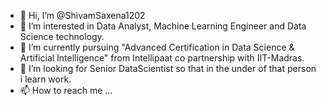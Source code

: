 - 👋 Hi, I’m @ShivamSaxena1202
- 👀 I’m interested in Data Analyst, Machine Learning Engineer and Data Science technology.
- 🌱 I’m currently pursuing "Advanced  Certification  in  Data  Science  &  Artificial Intelligence" from Intellipaat co partnership with IIT-Madras.
- 💞️ I’m looking for Senior DataScientist so that in the under of that person i learn work.
- 📫 How to reach me ...

<!---
ShivamSaxena1202/ShivamSaxena1202 is a ✨ special ✨ repository because its `README.md` (this file) appears on your GitHub profile.
You can click the Preview link to take a look at your changes.
--->
